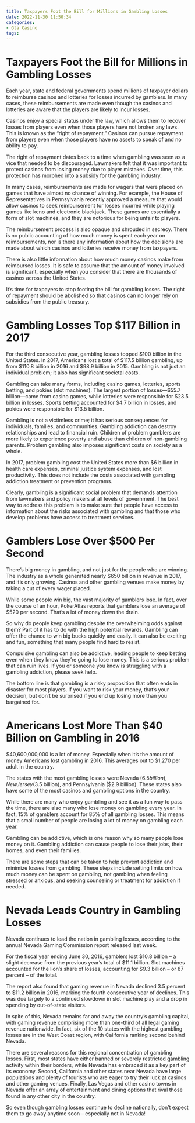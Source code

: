 ```yaml
---
title: Taxpayers Foot the Bill for Millions in Gambling Losses
date: 2022-11-30 11:50:34
categories:
- Gta Casino
tags:
---
```



#  Taxpayers Foot the Bill for Millions in Gambling Losses

Each year, state and federal governments spend millions of taxpayer dollars to reimburse casinos and lotteries for losses incurred by gamblers. In many cases, these reimbursements are made even though the casinos and lotteries are aware that the players are likely to incur losses.

Casinos enjoy a special status under the law, which allows them to recover losses from players even when those players have not broken any laws. This is known as the “right of repayment.” Casinos can pursue repayment from players even when those players have no assets to speak of and no ability to pay.

The right of repayment dates back to a time when gambling was seen as a vice that needed to be discouraged. Lawmakers felt that it was important to protect casinos from losing money due to player mistakes. Over time, this protection has morphed into a subsidy for the gambling industry.

In many cases, reimbursements are made for wagers that were placed on games that have almost no chance of winning. For example, the House of Representatives in Pennsylvania recently approved a measure that would allow casinos to seek reimbursement for losses incurred while playing games like keno and electronic blackjack. These games are essentially a form of slot machines, and they are notorious for being unfair to players.

The reimbursement process is also opaque and shrouded in secrecy. There is no public accounting of how much money is spent each year on reimbursements, nor is there any information about how the decisions are made about which casinos and lotteries receive money from taxpayers.

There is also little information about how much money casinos make from reimbursed losses. It is safe to assume that the amount of money involved is significant, especially when you consider that there are thousands of casinos across the United States.

It’s time for taxpayers to stop footing the bill for gambling losses. The right of repayment should be abolished so that casinos can no longer rely on subsidies from the public treasury.

#  Gambling Losses Top $117 Billion in 2017

For the third consecutive year, gambling losses topped $100 billion in the United States. In 2017, Americans lost a total of $117.5 billion gambling, up from $110.8 billion in 2016 and $98.9 billion in 2015. Gambling is not just an individual problem; it also has significant societal costs.

Gambling can take many forms, including casino games, lotteries, sports betting, and pokies (slot machines). The largest portion of losses—$55.7 billion—came from casino games, while lotteries were responsible for $23.5 billion in losses. Sports betting accounted for $4.7 billion in losses, and pokies were responsible for $13.5 billion.

Gambling is not a victimless crime; it has serious consequences for individuals, families, and communities. Gambling addiction can destroy relationships and lead to financial ruin. Children of problem gamblers are more likely to experience poverty and abuse than children of non-gambling parents. Problem gambling also imposes significant costs on society as a whole.

In 2017, problem gambling cost the United States more than $6 billion in health care expenses, criminal justice system expenses, and lost productivity. This does not include the costs associated with gambling addiction treatment or prevention programs.

Clearly, gambling is a significant social problem that demands attention from lawmakers and policy makers at all levels of government. The best way to address this problem is to make sure that people have access to information about the risks associated with gambling and that those who develop problems have access to treatment services.

#  Gamblers Lose Over $500 Per Second

There’s big money in gambling, and not just for the people who are winning. The industry as a whole generated nearly $650 billion in revenue in 2017, and it’s only growing. Casinos and other gambling venues make money by taking a cut of every wager placed.

While some people win big, the vast majority of gamblers lose. In fact, over the course of an hour, PokerAtlas reports that gamblers lose an average of $520 per second. That’s a lot of money down the drain.

So why do people keep gambling despite the overwhelming odds against them? Part of it has to do with the high potential rewards. Gambling can offer the chance to win big bucks quickly and easily. It can also be exciting and fun, something that many people find hard to resist.

Compulsive gambling can also be addictive, leading people to keep betting even when they know they’re going to lose money. This is a serious problem that can ruin lives. If you or someone you know is struggling with a gambling addiction, please seek help.

The bottom line is that gambling is a risky proposition that often ends in disaster for most players. If you want to risk your money, that’s your decision, but don’t be surprised if you end up losing more than you bargained for.

#  Americans Lost More Than $40 Billion on Gambling in 2016

$40,600,000,000 is a lot of money. Especially when it’s the amount of money Americans lost gambling in 2016. This averages out to $1,270 per adult in the country.

The states with the most gambling losses were Nevada ($6.5 billion), New Jersey ($3.5 billion), and Pennsylvania ($2.9 billion). These states also have some of the most casinos and gambling options in the country.

While there are many who enjoy gambling and see it as a fun way to pass the time, there are also many who lose money on gambling every year. In fact, 15% of gamblers account for 85% of all gambling losses. This means that a small number of people are losing a lot of money on gambling each year.

Gambling can be addictive, which is one reason why so many people lose money on it. Gambling addiction can cause people to lose their jobs, their homes, and even their families.

There are some steps that can be taken to help prevent addiction and minimize losses from gambling. These steps include setting limits on how much money can be spent on gambling, not gambling when feeling stressed or anxious, and seeking counseling or treatment for addiction if needed.

#  Nevada Leads Country in Gambling Losses

Nevada continues to lead the nation in gambling losses, according to the annual Nevada Gaming Commission report released last week.

For the fiscal year ending June 30, 2016, gamblers lost $10.8 billion – a slight decrease from the previous year’s total of $11.1 billion. Slot machines accounted for the lion’s share of losses, accounting for $9.3 billion – or 87 percent – of the total.

The report also found that gaming revenue in Nevada declined 3.5 percent to $11.2 billion in 2016, marking the fourth consecutive year of declines. This was due largely to a continued slowdown in slot machine play and a drop in spending by out-of-state visitors.

In spite of this, Nevada remains far and away the country’s gambling capital, with gaming revenue comprising more than one-third of all legal gaming revenue nationwide. In fact, six of the 10 states with the highest gambling losses are in the West Coast region, with California ranking second behind Nevada.

There are several reasons for this regional concentration of gambling losses. First, most states have either banned or severely restricted gambling activity within their borders, while Nevada has embraced it as a key part of its economy. Second, California and other states near Nevada have large populations and plenty of tourists who are eager to try their luck at casinos and other gaming venues. Finally, Las Vegas and other casino towns in Nevada offer an array of entertainment and dining options that rival those found in any other city in the country.

So even though gambling losses continue to decline nationally, don’t expect them to go away anytime soon – especially not in Nevada!